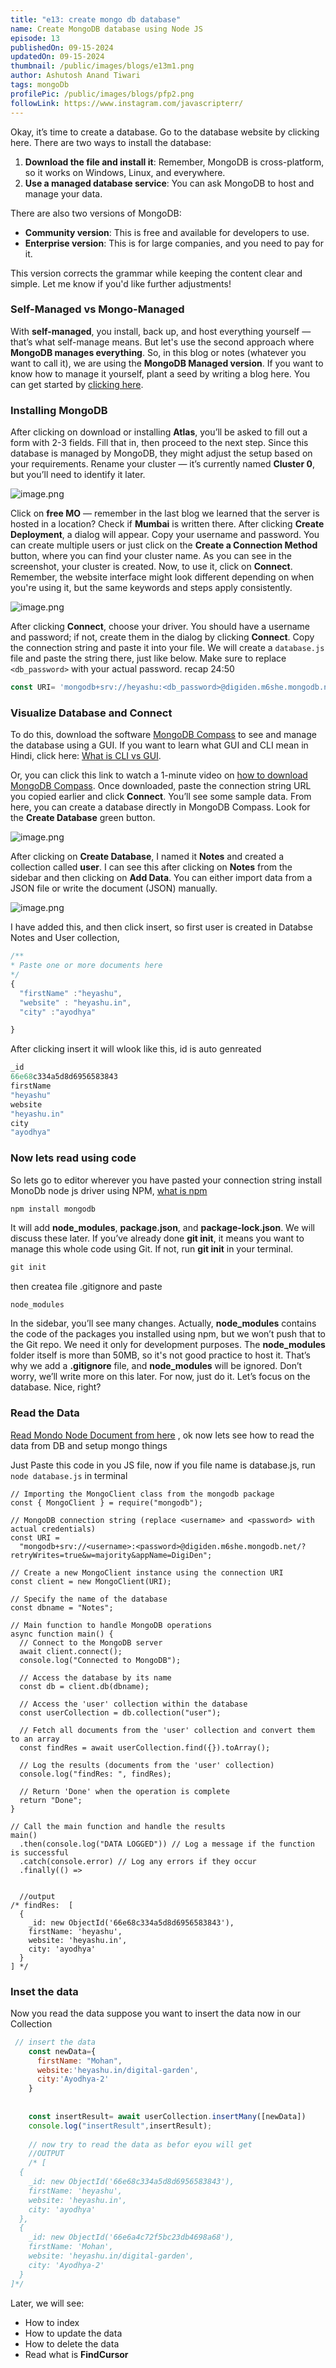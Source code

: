 ```yaml
---
title: "e13: create mongo db database"
name: Create MongoDB database using Node JS
episode: 13
publishedOn: 09-15-2024
updatedOn: 09-15-2024
thumbnail: /public/images/blogs/e13m1.png
author: Ashutosh Anand Tiwari
tags: mongoDb
profilePic: /public/images/blogs/pfp2.png
followLink: https://www.instagram.com/javascripterr/
---
```

Okay, it’s time to create a database. Go to the database website by clicking here. There are two ways to install the database:

1. **Download the file and install it**: Remember, MongoDB is cross-platform, so it works on Windows, Linux, and everywhere.
2. **Use a managed database service**: You can ask MongoDB to host and manage your data.

There are also two versions of MongoDB:

* **Community version**: This is free and available for developers to use.
* **Enterprise version**: This is for large companies, and you need to pay for it.

This version corrects the grammar while keeping the content clear and simple. Let me know if you'd like further adjustments!

### Self-Managed vs Mongo-Managed

With **self-managed**, you install, back up, and host everything yourself — that’s what self-manage means. But let's use the second approach where **MongoDB manages everything**. So, in this blog or notes (whatever you want to call it), we are using the **MongoDB Managed version**. If you want to know how to manage it yourself, plant a seed by writing a blog here. You can get started by [clicking here](https://www.mongodb.com/).

### Installing MongoDB

After clicking on download or installing **Atlas**, you’ll be asked to fill out a form with 2-3 fields. Fill that in, then proceed to the next step. Since this database is managed by MongoDB, they might adjust the setup based on your requirements. Rename your cluster — it’s currently named **Cluster 0**, but you’ll need to identify it later.

![image.png](/public/images/blogs/e13m2.png)

Click on **free MO** — remember in the last blog we learned that the server is hosted in a location? Check if **Mumbai** is written there. After clicking **Create Deployment**, a dialog will appear. Copy your username and password. You can create multiple users or just click on the **Create a Connection Method** button, where you can find your cluster name. As you can see in the screenshot, your cluster is created. Now, to use it, click on **Connect**. Remember, the website interface might look different depending on when you're using it, but the same keywords and steps apply consistently.

![image.png](/public/images/blogs/e13m3.png)

After clicking **Connect**, choose your driver. You should have a username and password; if not, create them in the dialog by clicking **Connect**. Copy the connection string and paste it into your file. We will create a `database.js` file and paste the string there, just like below. Make sure to replace `<db_password>` with your actual password.
recap 24:50

```jsx
const URI= 'mongodb+srv://heyashu:<db_password>@digiden.m6she.mongodb.net/?retryWrites=true&w=majority&appName=DigiDen'
```

### Visualize Database and Connect

To do this, download the software [MongoDB Compass](https://www.mongodb.com/products/tools/compass) to see and manage the database using a GUI. If you want to learn what GUI and CLI mean in Hindi, click here: [What is CLI vs GUI](https://heyashu.in/digital-garden/notes/backend-with-nodejs-by-procoderr-notes/e4-cli-gui).

Or, you can click this link to watch a 1-minute video on [how to download MongoDB Compass](https://www.loom.com/embed/10015cb84fe242fd8e994130e9c88815). Once downloaded, paste the connection string URL you copied earlier and click **Connect**. You’ll see some sample data. From here, you can create a database directly in MongoDB Compass. Look for the **Create Database** green button.

![image.png](/public/images/blogs/e13m4.png)

After clicking on **Create Database**, I named it **Notes** and created a collection called **user**. I can see this after clicking on **Notes** from the sidebar and then clicking on **Add Data**. You can either import data from a JSON file or write the document (JSON) manually.

![image.png](/public/images/blogs/e13m5.png)

I have added this, and then click insert, so first user is created in Databse Notes and User collection, 

```jsx
/** 
* Paste one or more documents here
*/
{
  "firstName" :"heyashu",
  "website" : "heyashu.in",
  "city" :"ayodhya"

}
```

After clicking insert it will wlook like this, id is auto genreated

```jsx
_id
66e68c334a5d8d6956583843
firstName
"heyashu"
website
"heyashu.in"
city
"ayodhya"
```

### Now lets read using code

So lets go to editor wherever you have pasted your connection string install MonoDb node js driver using NPM, [what is npm](https://www.w3schools.com/whatis/whatis_npm.asp)

```jsx
npm install mongodb
```

It will add **node_modules**, **package.json**, and **package-lock.json**. We will discuss these later. If you’ve already done **git init**, it means you want to manage this whole code using Git. If not, run **git init** in your terminal.

```jsx
git init
```

then createa file .gitignore and paste

```
node_modules
```

In the sidebar, you’ll see many changes. Actually, **node_modules** contains the code of the packages you installed using npm, but we won’t push that to the Git repo. We need it only for development purposes. The **node_modules** folder itself is more than 50MB, so it's not good practice to host it. That’s why we add a **.gitignore** file, and **node_modules** will be ignored. Don’t worry, we’ll write more on this later. For now, just do it. Let’s focus on the database. Nice, right?

### Read the Data

[Read Mondo Node Document from here](https://www.mongodb.com/docs/drivers/node/current/) , ok now lets see how to read the data from DB and setup mongo things

Just Paste this code in you JS file, now if you file name is database.js, run `node database.js` in terminal

```
// Importing the MongoClient class from the mongodb package
const { MongoClient } = require("mongodb");

// MongoDB connection string (replace <username> and <password> with actual credentials)
const URI =
  "mongodb+srv://<username>:<password>@digiden.m6she.mongodb.net/?retryWrites=true&w=majority&appName=DigiDen";

// Create a new MongoClient instance using the connection URI
const client = new MongoClient(URI);

// Specify the name of the database
const dbname = "Notes";

// Main function to handle MongoDB operations
async function main() {
  // Connect to the MongoDB server
  await client.connect();
  console.log("Connected to MongoDB");

  // Access the database by its name
  const db = client.db(dbname);

  // Access the 'user' collection within the database
  const userCollection = db.collection("user");

  // Fetch all documents from the 'user' collection and convert them to an array
  const findRes = await userCollection.find({}).toArray();

  // Log the results (documents from the 'user' collection)
  console.log("findRes: ", findRes);

  // Return 'Done' when the operation is complete
  return "Done";
}

// Call the main function and handle the results
main()
  .then(console.log("DATA LOGGED")) // Log a message if the function is successful
  .catch(console.error) // Log any errors if they occur
  .finally(() =>

  
  //output
/* findRes:  [
  {
    _id: new ObjectId('66e68c334a5d8d6956583843'),
    firstName: 'heyashu',
    website: 'heyashu.in',
    city: 'ayodhya'
  }
] */
```

### Inset the data

Now you read the data suppose you want to insert the data now in our Collection

```jsx
 // insert the data
    const newData={
      firstName: "Mohan",
      website:'heyashu.in/digital-garden',
      city:'Ayodhya-2'
    }
  
  
    const insertResult= await userCollection.insertMany([newData])
    console.log("insertResult",insertResult);
    
    // now try to read the data as befor eyou will get
    //OUTPUT
    /* [
  {
    _id: new ObjectId('66e68c334a5d8d6956583843'),
    firstName: 'heyashu',
    website: 'heyashu.in',
    city: 'ayodhya'
  },
  {
    _id: new ObjectId('66e6a4c72f5bc23db4698a68'),
    firstName: 'Mohan',
    website: 'heyashu.in/digital-garden',
    city: 'Ayodhya-2'
  }
]*/
```

Later, we will see:

* How to index
* How to update the data
* How to delete the data
* Read what is **FindCursor**
